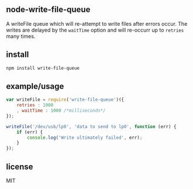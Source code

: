 node-write-file-queue
---------------------

A writeFile queue which will re-attempt to write files after errors occur. The
writes are delayed by the `waitTime` option and will re-occurr up to `retries`
many times.

install
-------

```bash
npm install write-file-queue
```

example/usage
-------------

```js
var writeFile = require('write-file-queue')({
    retries : 1000
    , waitTime : 1000 /*milliseconds*/ 
});

writeFile('/dev/usb/lp0', 'data to send to lp0', function (err) {
	if (err) {
		console.log('Write ultimately failed', err);
	}
});
```

license
-------

MIT
